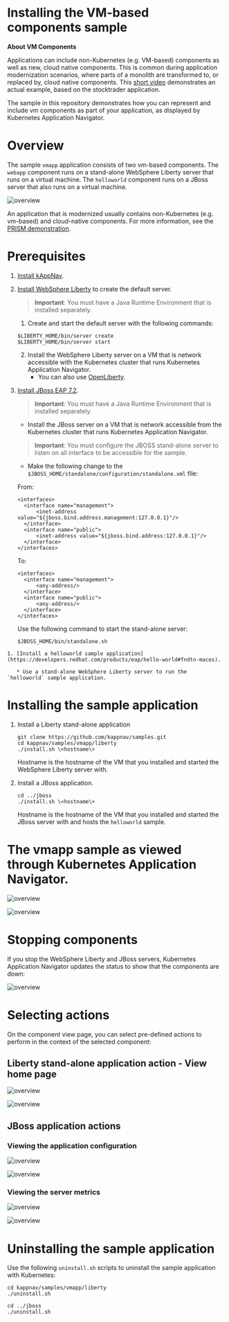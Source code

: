 # Installing the VM-based components sample

**About VM Components**

Applications can include non-Kubernetes (e.g. VM-based) components as well as new, cloud native components.  This is common during application modernization scenarios, where parts of a monolith are transformed to, or replaced by, cloud native components. This [short video](https://www.youtube.com/watch?v=h833ZN8KQy0&feature=youtu.be) demonstrates an actual example, based on the stocktrader application. 

The sample in this repository demonstrates how you can represent and include vm components as part of your application, as displayed by Kubernetes Application Navigator. 

# Overview 

The sample `vmapp` application consists of two vm-based components. The `webapp` component runs on a stand-alone WebSphere Liberty server that runs on a virtual machine. The `helloworld` component runs on a JBoss server that also runs on a virtual machine.

![overview](https://github.com/kappnav/samples/blob/master/vmapp/images/overview.jpg)

  An application that is modernized usually contains non-Kubernetes (e.g. vm-based) and cloud-native components. For more information, see the [PRISM demonstration](https://www.youtube.com/watch?v=Air32LCcj0c&feature=youtu.be).

# Prerequisites

   1. [Install kAppNav](https://github.com/kappnav/README).
   1. [Install WebSphere Liberty](https://developer.ibm.com/wasdev/downloads/#asset/runtimes-wlp-webProfile8) to create the default server.  

      > **Important**: You must have a Java Runtime Environment that is installed separately.

      1. Create and start the default server with the following commands: 

      ```
      $LIBERTY_HOME/bin/server create
      $LIBERTY_HOME/bin/server start 
      ```

      2. Install the WebSphere Liberty server on a VM that is network accessible with the Kubernetes cluster that runs Kubernetes Application Navigator.
          * You can also use [OpenLiberty](https://openliberty.io/).
 

   1. [Install JBoss EAP 7.2](https://developers.redhat.com/products/eap/download?sc_cid=701f2000000RmA9AAK&gclid=EAIaIQobChMIwaCv_6v35AIV0cDACh3ZUAIDEAAYASAAEgLzifD_BwE&gclsrc=aw.ds).

      > **Important**: You must have a Java Runtime Environment that is installed separately.

      * Install the JBoss server on a VM that is network accessible from the Kubernetes cluster that runs Kubernetes Application Navigator. 
      > **Important**: You must configure the JBOSS stand-alone server to listen on all interface to be accessible for the sample. 

      * Make the following change to the `$JBOSS_HOME/standalone/configuration/standalone.xml` file: 
      
      From: 
      ```
      <interfaces>
        <interface name="management">
            <inet-address value="${jboss.bind.address.management:127.0.0.1}"/>
        </interface>
        <interface name="public">
            <inet-address value="${jboss.bind.address:127.0.0.1}"/>
        </interface>
      </interfaces>
      ```

      To: 
      ```
      <interfaces>
        <interface name="management">
            <any-address/>
        </interface>
        <interface name="public">
            <any-address/>
        </interface>
      </interfaces>
      ```

       Use the following command to start the stand-alone server: 

      ```
      $JBOSS_HOME/bin/standalone.sh 
      ```
    1. [Install a helloworld sample application](https://developers.redhat.com/products/eap/hello-world#fndtn-macos).

       * Use a stand-alone WebSphere Liberty server to run the `helloworld` sample application.

# Installing the sample application

1. Install a Liberty stand-alone application

   ```
   git clone https://github.com/kappnav/samples.git
   cd kappnav/samples/vmapp/liberty
   ./install.sh \<hostname\>
   ```

   Hostname is the hostname of the VM that you installed and started the WebSphere Liberty server with.

1. Install a JBoss application.

   ```
   cd ../jboss
   ./install.sh \<hostname\>
   ```
   
   Hostname is the hostname of the VM that you installed and started the JBoss server with and hosts the `helloworld` sample.
   
 # The vmapp sample as viewed through Kubernetes Application Navigator.

![overview](https://github.com/kappnav/samples/blob/master/vmapp/images/applications.jpg)

![overview](https://github.com/kappnav/samples/blob/master/vmapp/images/components.jpg)

# Stopping components 

If you stop the WebSphere Liberty and JBoss servers, Kubernetes Application Navigator updates the status to show that the components are down:

![overview](https://github.com/kappnav/samples/blob/master/vmapp/images/stopped.jpg)

# Selecting actions 

On the component view page, you can select pre-defined actions to perform in the context of the selected component: 

## Liberty stand-alone application action - View home page 

![overview](https://github.com/kappnav/samples/blob/master/vmapp/images/liberty-action.jpg)

![overview](https://github.com/kappnav/samples/blob/master/vmapp/images/liberty-home.jpg)

## JBoss application actions

### Viewing the application configuration

![overview](https://github.com/kappnav/samples/blob/master/vmapp/images/jboss-view-config.jpg)

![overview](https://github.com/kappnav/samples/blob/master/vmapp/images/jboss-config.jpg)

### Viewing the server metrics 

![overview](https://github.com/kappnav/samples/blob/master/vmapp/images/jboss-view-metrics.jpg)

![overview](https://github.com/kappnav/samples/blob/master/vmapp/images/jboss-metrics.jpg)

# Uninstalling the sample application

Use the following `uninstall.sh` scripts to uninstall the sample application with Kubernetes: 

```
cd kappnav/samples/vmapp/liberty
./uninstall.sh 
```

```
cd ../jboss
./uninstall.sh 
```
